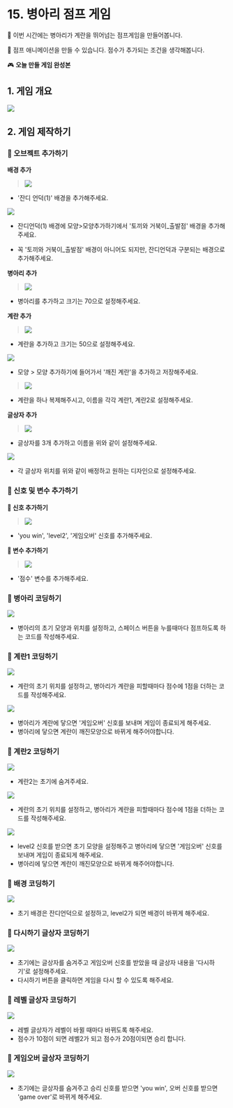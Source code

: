 # 15. 병아리 점프 게임 

🙂 이번 시간에는 병아리가 계란을 뛰어넘는 점프게임을 만들어봅니다. 

🚩 점프 애니메이션을 만들 수 있습니다. 점수가 추가되는 조건을 생각해봅니다. 

🎮  **오늘 만들 게임 완성본**   
[]() 

## 1. 게임 개요
![](img/19_점프게임ver01/19_1.png) 
  

## 2. 게임 제작하기

### 🧩 오브젝트 추가하기

**배경 추가** 
> ![](img/15_병아리점프게임/15_3.png) 
- '잔디 언덕(1)' 배경을 추가해주세요. 
  
![](img/15_병아리점프게임/15_7.png) 
- 잔디언덕(1) 배경에 모양>모양추가하기에서 '토끼와 거북이_출발점' 배경을 추가해주세요. 
* 꼭 '토끼와 거북이_출발점' 배경이 아니어도 되지만, 잔디언덕과 구분되는 배경으로 추가해주세요. 


**병아리 추가**
> ![](img/15_병아리점프게임/15_2.png) 
- 병아리를 추가하고 크기는 70으로 설정해주세요. 

**계란 추가**

> ![](img/15_병아리점프게임/15_4.png) 
- 계란을 추가하고 크기는 50으로 설정해주세요. 

 ![](img/15_병아리점프게임/15_5.png) 
- 모양 > 모양 추가하기에 들어가서 '깨진 계란'을 추가하고 저장해주세요. 

> ![](img/15_병아리점프게임/15_6.png) 
- 계란을 하나 복제해주시고, 이름을 각각 계란1, 계란2로 설정해주세요. 

**글상자 추가**

> ![](img/15_병아리점프게임/15_8.png) 
- 글상자를 3개 추가하고 이름을 위와 같이 설정해주세요.

![](img/15_병아리점프게임/15_9.png) 
- 각 글상자 위치를 위와 같이 배정하고 원하는 디자인으로 설정해주세요. 

### 🧩 신호 및 변수 추가하기 

**🛜 신호 추가하기**

> ![](img/15_병아리점프게임/15_10.png)
- 'you win', 'level2', '게임오버' 신호를 추가해주세요. 

**🛜 변수 추가하기**
> ![](img/15_병아리점프게임/15_11.png)
- '점수' 변수를 추가해주세요. 

### 🧩 병아리 코딩하기 
![](img/15_병아리점프게임/15_12.png)

- 병아리의 초기 모양과 위치를 설정하고, 스페이스 버튼을 누를때마다 점프하도록 하는 코드를 작성해주세요. 

### 🧩 계란1 코딩하기 
![](img/15_병아리점프게임/15_13.png)
- 계란의 초기 위치를 설정하고, 병아리가 계란을 피할때마다 점수에 1점을 더하는 코드를 작성해주세요. 
  

![](img/15_병아리점프게임/15_14.png)
- 병아리가 계란에 닿으면 '게임오버' 신호를 보내며 게임이 종료되게 해주세요. 
- 병아리에 닿으면 계란이 깨진모양으로 바뀌게 해주어야합니다. 

### 🧩 계란2 코딩하기 
![](img/15_병아리점프게임/15_22.png)
- 계란2는 초기에 숨겨주세요.

![](img/15_병아리점프게임/15_16.png)
- 계란의 초기 위치를 설정하고, 병아리가 계란을 피할때마다 점수에 1점을 더하는 코드를 작성해주세요. 

![](img/15_병아리점프게임/15_23.png)
- level2 신호를 받으면 초기 모양을 설정해주고 병아리에 닿으면  '게임오버' 신호를 보내며 게임이 종료되게 해주세요. 
- 병아리에 닿으면 계란이 깨진모양으로 바뀌게 해주어야합니다. 



### 🧩 배경 코딩하기 
![](img/15_병아리점프게임/15_17.png)

- 초기 배경은 잔디언덕으로 설정하고, level2가 되면 배경이 바뀌게 해주세요. 

### 🧩 다시하기 글상자 코딩하기 
![](img/15_병아리점프게임/15_20.png)
- 초기에는 글상자를 숨겨주고 게임오버 신호를 받았을 때 글상자 내용을 '다시하기'로 설정해주세요. 
- 다시하기 버튼을 클릭하면 게임을 다시 할 수 있도록 해주세요. 


### 🧩 레벨 글상자 코딩하기 
![](img/15_병아리점프게임/15_19.png)
- 레벨 글상자가 레벨이 바뀔 때마다 바뀌도록 해주세요. 
- 점수가 10점이 되면 레벨2가 되고 점수가 20점이되면 승리 합니다. 


### 🧩 게임오버 글상자 코딩하기 
![](img/15_병아리점프게임/15_18.png)
- 초기에는 글상자를 숨겨주고 승리 신호를 받으면 'you win', 오버 신호를 받으면 'game over'로 바뀌게 해주세요.


<!-- <details>
<summary> 요약 </summary>
</details> -->